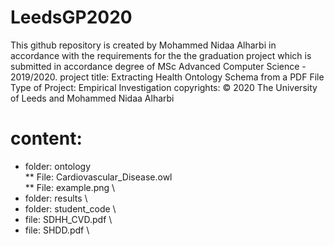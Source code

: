 # LeedsGP2020

This github repository is created by Mohammed Nidaa Alharbi in accordance with the requirements for the the graduation project which is submitted in accordance  degree of MSc Advanced Computer Science - 2019/2020.
project title: Extracting Health Ontology Schema from a PDF File
Type of Project: Empirical Investigation
copyrights: © 2020 The University of Leeds and Mohammed Nidaa Alharbi

# content:
* folder: ontology\
    ** File: Cardiovascular_Disease.owl \
    ** File: example.png \
*  folder: results \
*  folder: student_code \
*  file: SDHH_CVD.pdf \
*  file: SHDD.pdf \

